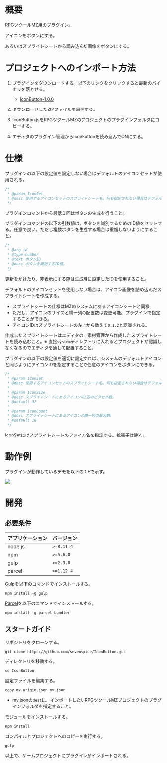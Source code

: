 # 概要

RPGツクールMZ用のプラグイン。

アイコンをボタンにする。

あるいはスプライトシートから読み込んだ画像をボタンにする。

# プロジェクトへのインポート方法

1. プラグインをダウンロードする。以下のリンクをクリックすると最新のバイナリを落とせる。
    * [IconButton-1.0.0](https://github-storage.redspice.me/rpgmaker-mz/iconbutton/IconButton-1.0.0.zip)

3. ダウンロードしたZIPファイルを展開する。

2. IconButton.jsをRPGツクールMZのプロジェクトのプラグインフォルダにコピーする。

3. エディタのプラグイン管理からIconButtonを読み込んでONにする。

# 仕様

プラグインの以下の設定値を設定しない場合はデフォルトのアイコンセットが使用される。
``` js
/*
 * @param IconSet
 * @desc 使用するアイコンセットのスプライトシート名。何も指定されない場合はデフォルトのアイコンセットが使用される。
 */
```

プラグインコマンドから最低１回はボタンの生成を行うこと。

プラグインコマンドの以下の引数値は、ボタンを識別するためのID値をセットする。任意で良い。ただし複数ボタンを生成する場合は重複しないようにすること。
``` js
/*
 * @arg id
 * @type number
 * @text ボタンID
 * @desc ボタンを識別するID値。
 */
```
更新をかけたり、非表示にする際は生成時に設定したIDを使用すること。

デフォルトのアイコンセットを使用しない場合は、アイコン画像を詰め込んだスプライトシートを作成する。
* スプライトシートの仕様はMZのシステムにあるアイコンシートと同様
* ただし、アイコンのサイズと横一列の配置数は変更可能。プラグインで指定することができる。
* アイコンIDはスプライトシートの左上から数えて`0,1,2`と認識される。

作成したスプライトシートはエディタの、素材管理から作成したスプライトシートを読み込むこと。※ 直接`system`ディレクトリに入れるとプロジェクトが認識しなくなるのでエディタを通して配置すること。

プラグインの以下の設定値を適切に設定すれば、システムのデフォルトアイコンと同じようにアイコンIDを指定することで任意のアイコンをボタンにできる。
``` js
/*
 * @param IconSet
 * @desc 使用するアイコンセットのスプライトシート名。何も指定されない場合はデフォルトのアイコンセットが使用される。
 *
 * @param IconSize
 * @desc スプライトシートにあるアイコンの1辺のピクセル数。
 * @default 32
 *
 * @param IconCount
 * @desc スプライトシートにあるアイコンの横一列の最大数。
 * @default 16
 */
```
IconSetにはスプライトシートのファイル名を指定する。拡張子は除く。

# 動作例

プラグインが動作しているデモを以下のGIFで示す。

<img src="https://github-storage.redspice.me/rpgmaker-mz/iconbutton/iconbutton.gif">

# 開発

## 必要条件

| アプリケーション | バージョン               |
| :--------------- | :----------------------- |
| node.js          | `>=8.11.4`               |
| npm              | `>=5.6.0`                |
| gulp             | `>=2.3.0`                |
| parcel           | `>=1.12.4`               |

[Gulp](https://gulpjs.com/)を以下のコマンドでインストールする。
```
npm install -g gulp
```

[Parcel](https://ja.parceljs.org/)を以下のコマンドでインストールする。
```
npm install -g parcel-bundler
```

## スタートガイド

リポジトリをクローンする。
```
git clone https://github.com/sevenspice/IconButton.git
```

ディレクトリを移動する。
```
cd IconButton
```

設定ファイルを編集する。
```
copy mv.origin.json mv.json
```
* mv.jsonの`dest`に、インポートしたいRPGツクールMZプロジェクトのプラグインフォルダを指定すること。

モジュールをインストールする。
```
npm install
```

コンパイルとプロジェクトへのコピーを実行する。
```
gulp
```

以上で、ゲームプロジェクトにプラグインがインポートされる。
